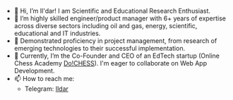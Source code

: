 - 👋 Hi, I’m Il'dar!  I am Scientific and Educational Research Enthusiast.
- 👀 I’m  highly skilled engineer/product manager with 6+ years of expertise across diverse sectors including oil and gas, energy, scientific, educational and IT industries.
- 🌱  Demonstrated proficiency in project management, from research of emerging technologies to their successful implementation.
- 💞️  Currently, I’m the Co-Founder and CEO of an EdTech startup (Online Chess Academy [Do!CHESS](https://dochess.ru/)). I'm eager to collaborate on Web App Development.
- 📫 How to reach me:
  - Telegram: [Ildar](ildarbazyrov@gmail.com)
